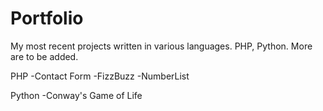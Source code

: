 # Portfolio
My most recent projects written in various languages. PHP, Python. More are to be added.

PHP
-Contact Form
-FizzBuzz
-NumberList
  
Python
-Conway's Game of Life
